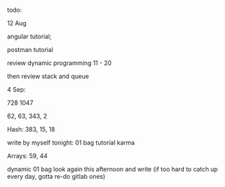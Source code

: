 todo: 

12 Aug

angular tutorial; 

postman tutorial

review dynamic programming 11 - 20 

then review stack and queue



4 Sep: 


728 
1047

62, 63, 343, 2

Hash: 383, 15, 18

write by myself tonight: 01 bag tutorial karma

Arrays: 59, 44

dynamic 01 bag look again this afternoon and write (if too hard to catch up every day, gotta re-do gitlab ones)

